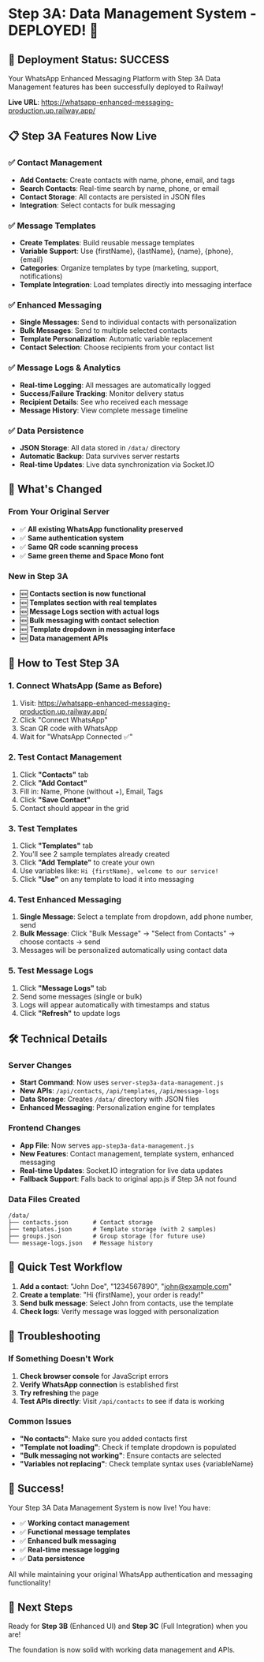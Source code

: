 # Step 3A: Data Management System - DEPLOYED! 🚀

## 🎉 Deployment Status: SUCCESS

Your WhatsApp Enhanced Messaging Platform with Step 3A Data Management features has been successfully deployed to Railway!

**Live URL**: https://whatsapp-enhanced-messaging-production.up.railway.app/

## 📋 Step 3A Features Now Live

### ✅ Contact Management
- **Add Contacts**: Create contacts with name, phone, email, and tags
- **Search Contacts**: Real-time search by name, phone, or email
- **Contact Storage**: All contacts are persisted in JSON files
- **Integration**: Select contacts for bulk messaging

### ✅ Message Templates
- **Create Templates**: Build reusable message templates
- **Variable Support**: Use {firstName}, {lastName}, {name}, {phone}, {email}
- **Categories**: Organize templates by type (marketing, support, notifications)
- **Template Integration**: Load templates directly into messaging interface

### ✅ Enhanced Messaging
- **Single Messages**: Send to individual contacts with personalization
- **Bulk Messages**: Send to multiple selected contacts
- **Template Personalization**: Automatic variable replacement
- **Contact Selection**: Choose recipients from your contact list

### ✅ Message Logs & Analytics
- **Real-time Logging**: All messages are automatically logged
- **Success/Failure Tracking**: Monitor delivery status
- **Recipient Details**: See who received each message
- **Message History**: View complete message timeline

### ✅ Data Persistence
- **JSON Storage**: All data stored in `/data/` directory
- **Automatic Backup**: Data survives server restarts
- **Real-time Updates**: Live data synchronization via Socket.IO

## 🚀 What's Changed

### From Your Original Server
- ✅ **All existing WhatsApp functionality preserved**
- ✅ **Same authentication system**
- ✅ **Same QR code scanning process**
- ✅ **Same green theme and Space Mono font**

### New in Step 3A
- 🆕 **Contacts section is now functional**
- 🆕 **Templates section with real templates**
- 🆕 **Message Logs section with actual logs**
- 🆕 **Bulk messaging with contact selection**
- 🆕 **Template dropdown in messaging interface**
- 🆕 **Data management APIs**

## 📱 How to Test Step 3A

### 1. Connect WhatsApp (Same as Before)
1. Visit: https://whatsapp-enhanced-messaging-production.up.railway.app/
2. Click "Connect WhatsApp"
3. Scan QR code with WhatsApp
4. Wait for "WhatsApp Connected ✅"

### 2. Test Contact Management
1. Click **"Contacts"** tab
2. Click **"Add Contact"**
3. Fill in: Name, Phone (without +), Email, Tags
4. Click **"Save Contact"**
5. Contact should appear in the grid

### 3. Test Templates
1. Click **"Templates"** tab
2. You'll see 2 sample templates already created
3. Click **"Add Template"** to create your own
4. Use variables like: `Hi {firstName}, welcome to our service!`
5. Click **"Use"** on any template to load it into messaging

### 4. Test Enhanced Messaging
1. **Single Message**: Select a template from dropdown, add phone number, send
2. **Bulk Message**: Click "Bulk Message" → "Select from Contacts" → choose contacts → send
3. Messages will be personalized automatically using contact data

### 5. Test Message Logs
1. Click **"Message Logs"** tab
2. Send some messages (single or bulk)
3. Logs will appear automatically with timestamps and status
4. Click **"Refresh"** to update logs

## 🛠 Technical Details

### Server Changes
- **Start Command**: Now uses `server-step3a-data-management.js`
- **New APIs**: `/api/contacts`, `/api/templates`, `/api/message-logs`
- **Data Storage**: Creates `/data/` directory with JSON files
- **Enhanced Messaging**: Personalization engine for templates

### Frontend Changes
- **App File**: Now serves `app-step3a-data-management.js`
- **New Features**: Contact management, template system, enhanced messaging
- **Real-time Updates**: Socket.IO integration for live data updates
- **Fallback Support**: Falls back to original app.js if Step 3A not found

### Data Files Created
```
/data/
├── contacts.json       # Contact storage
├── templates.json      # Template storage (with 2 samples)
├── groups.json         # Group storage (for future use)
└── message-logs.json   # Message history
```

## 🎯 Quick Test Workflow

1. **Add a contact**: "John Doe", "1234567890", "john@example.com"
2. **Create a template**: "Hi {firstName}, your order is ready!"
3. **Send bulk message**: Select John from contacts, use the template
4. **Check logs**: Verify message was logged with personalization

## 🔧 Troubleshooting

### If Something Doesn't Work
1. **Check browser console** for JavaScript errors
2. **Verify WhatsApp connection** is established first
3. **Try refreshing** the page
4. **Test APIs directly**: Visit `/api/contacts` to see if data is working

### Common Issues
- **"No contacts"**: Make sure you added contacts first
- **"Template not loading"**: Check if template dropdown is populated
- **"Bulk messaging not working"**: Ensure contacts are selected
- **"Variables not replacing"**: Check template syntax uses {variableName}

## 🎉 Success!

Your Step 3A Data Management System is now live! You have:

- ✅ **Working contact management**
- ✅ **Functional message templates**
- ✅ **Enhanced bulk messaging**
- ✅ **Real-time message logging**
- ✅ **Data persistence**

All while maintaining your original WhatsApp authentication and messaging functionality!

## 🔄 Next Steps

Ready for **Step 3B** (Enhanced UI) and **Step 3C** (Full Integration) when you are! 

The foundation is now solid with working data management and APIs.
